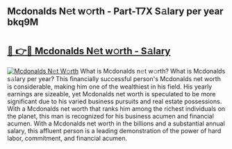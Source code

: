 ## Mcdonalds N𝚎t w𝚘rth - Part-T7X S𝚊lary per year bkq9M

# <h2><a href="http://gc0hd4f.nevu.top/?p=Mcdonalds">🔗 👉🔴 Mcdonalds N𝚎t w𝚘rth - S𝚊lary</a></h2>

[![Mcdonalds N𝚎t W𝚘rth](https://i.imgur.com/Oavwk0R.jpeg)](http://gc0hd4f.nevu.top/?p=Mcdonalds)
What is Mcdonalds n𝚎t w𝚘rth? What is Mcdonalds s𝚊lary per year?
This financially successful person's Mcdonalds net worth is considerable, making him one of the wealthiest in his field. His yearly earnings are sizeable, yet Mcdonalds net worth is speculated to be more significant due to his varied business pursuits and real estate possessions. With a Mcdonalds net worth that ranks him among the richest individuals on the planet, this man is recognized for his business acumen and financial acumen. With a Mcdonalds net worth in the billions and a substantial annual salary, this affluent person is a leading demonstration of the power of hard labor, commitment, and financial acumen.
